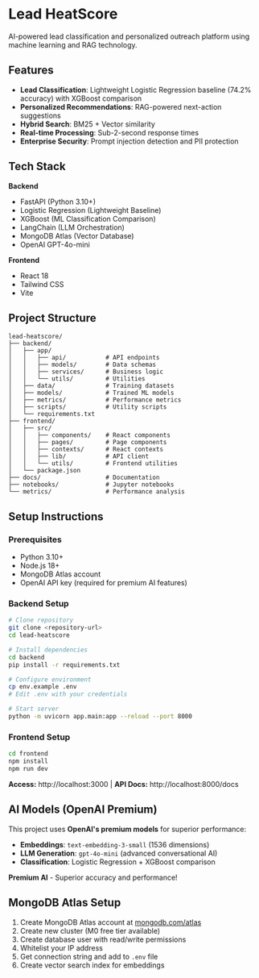 # Lead HeatScore

AI-powered lead classification and personalized outreach platform using machine learning and RAG technology.

## Features

- **Lead Classification**: Lightweight Logistic Regression baseline (74.2% accuracy) with XGBoost comparison
- **Personalized Recommendations**: RAG-powered next-action suggestions
- **Hybrid Search**: BM25 + Vector similarity
- **Real-time Processing**: Sub-2-second response times
- **Enterprise Security**: Prompt injection detection and PII protection

## Tech Stack

**Backend**
- FastAPI (Python 3.10+)
- Logistic Regression (Lightweight Baseline)
- XGBoost (ML Classification Comparison)
- LangChain (LLM Orchestration)
- MongoDB Atlas (Vector Database)
- OpenAI GPT-4o-mini

**Frontend**
- React 18
- Tailwind CSS
- Vite

## Project Structure

```
lead-heatscore/
├── backend/
│   ├── app/
│   │   ├── api/           # API endpoints
│   │   ├── models/        # Data schemas
│   │   ├── services/      # Business logic
│   │   └── utils/         # Utilities
│   ├── data/              # Training datasets
│   ├── models/            # Trained ML models
│   ├── metrics/           # Performance metrics
│   ├── scripts/           # Utility scripts
│   └── requirements.txt
├── frontend/
│   ├── src/
│   │   ├── components/    # React components
│   │   ├── pages/         # Page components
│   │   ├── contexts/      # React contexts
│   │   ├── lib/           # API client
│   │   └── utils/         # Frontend utilities
│   └── package.json
├── docs/                  # Documentation
├── notebooks/             # Jupyter notebooks
└── metrics/               # Performance analysis
```

## Setup Instructions

### Prerequisites
- Python 3.10+
- Node.js 18+
- MongoDB Atlas account
- OpenAI API key (required for premium AI features)

### Backend Setup

```bash
# Clone repository
git clone <repository-url>
cd lead-heatscore

# Install dependencies
cd backend
pip install -r requirements.txt

# Configure environment
cp env.example .env
# Edit .env with your credentials

# Start server
python -m uvicorn app.main:app --reload --port 8000
```

### Frontend Setup

```bash
cd frontend
npm install
npm run dev
```

**Access:** http://localhost:3000 | **API Docs:** http://localhost:8000/docs

## AI Models (OpenAI Premium)

This project uses **OpenAI's premium models** for superior performance:

- **Embeddings**: `text-embedding-3-small` (1536 dimensions)
- **LLM Generation**: `gpt-4o-mini` (advanced conversational AI)
- **Classification**: Logistic Regression + XGBoost comparison

**Premium AI** - Superior accuracy and performance!

## MongoDB Atlas Setup

1. Create MongoDB Atlas account at [mongodb.com/atlas](https://mongodb.com/atlas)
2. Create new cluster (M0 free tier available)
3. Create database user with read/write permissions
4. Whitelist your IP address
5. Get connection string and add to `.env` file
6. Create vector search index for embeddings





